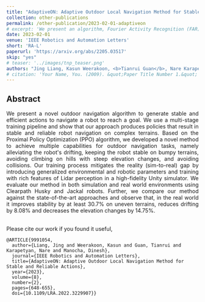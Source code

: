 ```yaml
---
title: "AdaptiveON: Adaptive Outdoor Local Navigation Method for Stable and Reliable Actions"
collection: other-publications
permalink: /other-publication/2023-02-01-adaptiveon
# excerpt: 'We present an algorithm, Fourier Activity Recognition (FAR), for UAV video activity recognition. Our formulation uses a novel Fourier object disentanglement method to innately separate out the human agent (which is typically small) from the background. Our disentanglement technique operates in the frequency domain to characterize the extent of temporal change of spatial pixels, and exploits convolution-multiplication properties of Fourier transform to map this representation to the corresponding object-background entangled features obtained from the network. To encapsulate contextual information and long-range space-time dependencies, we present a novel Fourier Attention algorithm, which emulates the benefits of self-attention by modeling the weighted outer product in the frequency domain. Our Fourier attention formulation uses much fewer computations than self-attention. We have evaluated our approach on multiple UAV datasets including UAV Human RGB, UAV Human Night, Drone Action, and NEC Drone. We demonstrate a relative improvement of 8.02% - 38.69% in top-1 accuracy and up to 3 times faster over prior works.'
date: 2023-02-01
venue: 'IEEE Robotics and Automation Letters'
short: 'RA-L'
paperurl: 'https://arxiv.org/abs/2205.03517'
skip: "yes"
# teaser: '../images/tnp_teaser.png'
authors: "Jing Liang, Kasun Weerakoon, <b>Tianrui Guan</b>, Nare Karapetyan, Dinesh Manocha"
# citation: 'Your Name, You. (2009). &quot;Paper Title Number 1.&quot; <i>Journal 1</i>. 1(1).'
---
```



## Abstract

<div style="text-align: justify"> We present a novel outdoor navigation algorithm to generate stable and efficient actions to navigate a robot to reach a goal. We use a multi-stage training pipeline and show that our approach produces policies that result in stable and reliable robot navigation on complex terrains. Based on the Proximal Policy Optimization (PPO) algorithm, we developed a novel method to achieve multiple capabilities for outdoor navigation tasks, namely alleviating the robot's drifting, keeping the robot stable on bumpy terrains, avoiding climbing on hills with steep elevation changes, and avoiding collisions. Our training process mitigates the reality (sim-to-real) gap by introducing generalized environmental and robotic parameters and training with rich features of Lidar perception in a high-fidelity Unity simulator. We evaluate our method in both simulation and real world environments using Clearpath Husky and Jackal robots. Further, we compare our method against the state-of-the-art approaches and observe that, in the real world it improves stability by at least 30.7% on uneven terrains, reduces drifting by 8.08% and decreases the elevation changes by 14.75%.</div>

<br>

Please cite our work if you found it useful,

```
@ARTICLE{9991054,
  author={Liang, Jing and Weerakoon, Kasun and Guan, Tianrui and Karapetyan, Nare and Manocha, Dinesh},
  journal={IEEE Robotics and Automation Letters}, 
  title={AdaptiveON: Adaptive Outdoor Local Navigation Method for Stable and Reliable Actions}, 
  year={2023},
  volume={8},
  number={2},
  pages={648-655},
  doi={10.1109/LRA.2022.3229907}}
```
